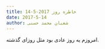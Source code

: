 ```yaml
---
title: خاطره روز 2017-5-14
date: 2017-5-14
author: شعبان محمد حسنی
---
```


امروزم یه روز عادی بود مثل روزای گذشته.